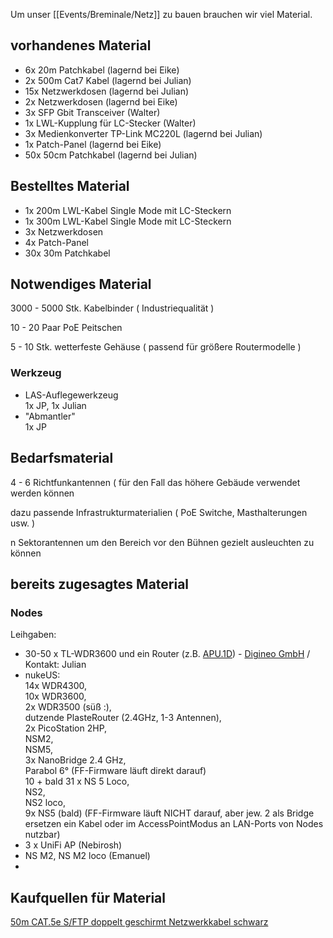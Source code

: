 
Um unser [[Events/Breminale/Netz]] zu bauen brauchen wir viel Material.

## vorhandenes Material

* 6x 20m Patchkabel (lagernd bei Eike)
* 2x 500m Cat7 Kabel (lagernd bei Julian)
* 15x Netzwerkdosen (lagernd bei Julian)
* 2x Netzwerkdosen (lagernd bei Eike)
* 3x SFP Gbit Transceiver (Walter)
* 1x LWL-Kupplung für LC-Stecker (Walter)
* 3x Medienkonverter TP-Link MC220L (lagernd bei Julian)
* 1x Patch-Panel (lagernd bei Eike)
* 50x 50cm Patchkabel (lagernd bei Julian)

## Bestelltes Material
* 1x 200m LWL-Kabel Single Mode mit LC-Steckern
* 1x 300m LWL-Kabel Single Mode mit LC-Steckern
* 3x Netzwerkdosen
* 4x Patch-Panel
* 30x 30m Patchkabel

## Notwendiges Material

3000 - 5000 Stk. Kabelbinder ( Industriequalität )

10 - 20 Paar PoE Peitschen

5 - 10 Stk. wetterfeste Gehäuse ( passend für größere Routermodelle )

### Werkzeug
* LAS-Auflegewerkzeug   
  1x JP, 1x Julian
* "Abmantler"  
  1x JP

## Bedarfsmaterial

4 - 6 Richtfunkantennen ( für den Fall das höhere Gebäude verwendet werden können

dazu passende Infrastrukturmaterialien ( PoE Switche, Masthalterungen usw. )

n Sektorantennen um den Bereich vor den Bühnen gezielt ausleuchten zu können

## bereits zugesagtes Material
### Nodes
  Leihgaben:
  * 30-50 x TL-WDR3600 und ein Router (z.B. [APU.1D](http://www.pcengines.ch/apu1d.htm)) - [Digineo GmbH](http://www.digineo.de) / Kontakt: Julian
  * nukeUS:  
    14x WDR4300,  
    10x WDR3600,  
    2x WDR3500 (süß :),  
    dutzende PlasteRouter (2.4GHz, 1-3 Antennen),  
    2x PicoStation 2HP,  
    NSM2,  
    NSM5,  
    3x NanoBridge 2.4 GHz,  
    Parabol 6° (FF-Firmware läuft direkt darauf)  
    10 + bald 31 x NS 5 Loco,  
    NS2,  
    NS2 loco,  
    9x NS5 (bald) (FF-Firmware läuft NICHT darauf, aber jew. 2  als Bridge ersetzen ein Kabel oder im AccessPointModus an LAN-Ports von  Nodes nutzbar)  
  * 3 x UniFi AP (Nebirosh)
  * NS M2, NS M2 loco (Emanuel)
  * 
  
  ## Kaufquellen für Material
[50m CAT.5e S/FTP doppelt geschirmt Netzwerkkabel schwarz](http://www.ebay.de/itm/130940952917)

